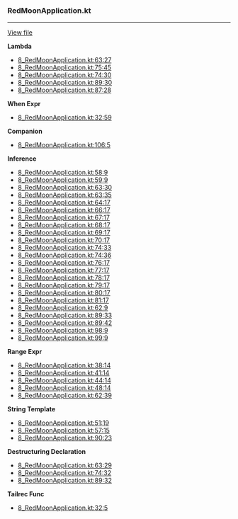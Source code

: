 ### RedMoonApplication.kt
---
[View file](../files/8_RedMoonApplication.kt)

**Lambda**

 - [8_RedMoonApplication.kt:63:27](../files/8_RedMoonApplication.kt#L63)
 - [8_RedMoonApplication.kt:75:45](../files/8_RedMoonApplication.kt#L75)
 - [8_RedMoonApplication.kt:74:30](../files/8_RedMoonApplication.kt#L74)
 - [8_RedMoonApplication.kt:89:30](../files/8_RedMoonApplication.kt#L89)
 - [8_RedMoonApplication.kt:87:28](../files/8_RedMoonApplication.kt#L87)

**When Expr**

 - [8_RedMoonApplication.kt:32:59](../files/8_RedMoonApplication.kt#L32)

**Companion**

 - [8_RedMoonApplication.kt:106:5](../files/8_RedMoonApplication.kt#L106)

**Inference**

 - [8_RedMoonApplication.kt:58:9](../files/8_RedMoonApplication.kt#L58)
 - [8_RedMoonApplication.kt:59:9](../files/8_RedMoonApplication.kt#L59)
 - [8_RedMoonApplication.kt:63:30](../files/8_RedMoonApplication.kt#L63)
 - [8_RedMoonApplication.kt:63:35](../files/8_RedMoonApplication.kt#L63)
 - [8_RedMoonApplication.kt:64:17](../files/8_RedMoonApplication.kt#L64)
 - [8_RedMoonApplication.kt:66:17](../files/8_RedMoonApplication.kt#L66)
 - [8_RedMoonApplication.kt:67:17](../files/8_RedMoonApplication.kt#L67)
 - [8_RedMoonApplication.kt:68:17](../files/8_RedMoonApplication.kt#L68)
 - [8_RedMoonApplication.kt:69:17](../files/8_RedMoonApplication.kt#L69)
 - [8_RedMoonApplication.kt:70:17](../files/8_RedMoonApplication.kt#L70)
 - [8_RedMoonApplication.kt:74:33](../files/8_RedMoonApplication.kt#L74)
 - [8_RedMoonApplication.kt:74:36](../files/8_RedMoonApplication.kt#L74)
 - [8_RedMoonApplication.kt:76:17](../files/8_RedMoonApplication.kt#L76)
 - [8_RedMoonApplication.kt:77:17](../files/8_RedMoonApplication.kt#L77)
 - [8_RedMoonApplication.kt:78:17](../files/8_RedMoonApplication.kt#L78)
 - [8_RedMoonApplication.kt:79:17](../files/8_RedMoonApplication.kt#L79)
 - [8_RedMoonApplication.kt:80:17](../files/8_RedMoonApplication.kt#L80)
 - [8_RedMoonApplication.kt:81:17](../files/8_RedMoonApplication.kt#L81)
 - [8_RedMoonApplication.kt:62:9](../files/8_RedMoonApplication.kt#L62)
 - [8_RedMoonApplication.kt:89:33](../files/8_RedMoonApplication.kt#L89)
 - [8_RedMoonApplication.kt:89:42](../files/8_RedMoonApplication.kt#L89)
 - [8_RedMoonApplication.kt:98:9](../files/8_RedMoonApplication.kt#L98)
 - [8_RedMoonApplication.kt:99:9](../files/8_RedMoonApplication.kt#L99)

**Range Expr**

 - [8_RedMoonApplication.kt:38:14](../files/8_RedMoonApplication.kt#L38)
 - [8_RedMoonApplication.kt:41:14](../files/8_RedMoonApplication.kt#L41)
 - [8_RedMoonApplication.kt:44:14](../files/8_RedMoonApplication.kt#L44)
 - [8_RedMoonApplication.kt:48:14](../files/8_RedMoonApplication.kt#L48)
 - [8_RedMoonApplication.kt:62:39](../files/8_RedMoonApplication.kt#L62)

**String Template**

 - [8_RedMoonApplication.kt:51:19](../files/8_RedMoonApplication.kt#L51)
 - [8_RedMoonApplication.kt:57:15](../files/8_RedMoonApplication.kt#L57)
 - [8_RedMoonApplication.kt:90:23](../files/8_RedMoonApplication.kt#L90)

**Destructuring Declaration**

 - [8_RedMoonApplication.kt:63:29](../files/8_RedMoonApplication.kt#L63)
 - [8_RedMoonApplication.kt:74:32](../files/8_RedMoonApplication.kt#L74)
 - [8_RedMoonApplication.kt:89:32](../files/8_RedMoonApplication.kt#L89)

**Tailrec Func**

 - [8_RedMoonApplication.kt:32:5](../files/8_RedMoonApplication.kt#L32)
